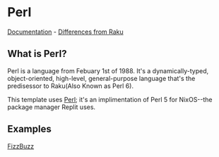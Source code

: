 # Perl
[Documentation](https://perldoc.perl.org/) - [Differences from Raku](https://en.wikipedia.org/wiki/Raku_(programming_language)#Major_changes_from_Perl)

## What is Perl?
Perl is a language from Febuary 1st of 1988. It's a dynamically-typed, object-oriented, high-level, general-purpose language that's the predisessor to Raku(Also Known as Perl 6).

This template uses [Perl](https://search.nixos.org/packages?channel=21.11&show=perl&from=0&size=50&sort=relevance&type=packages&query=perl); it's an implimentation of Perl 5 for NixOS--the package manager Replit uses.

## Examples
[FizzBuzz](#examples/FizzBuzz.pl)